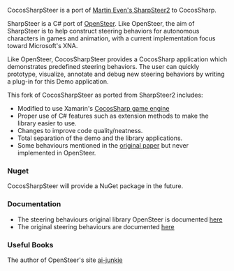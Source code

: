 CocosSharpSteer is a port of [Martin Even's SharpSteer2](https://github.com/martindevans/SharpSteer2) to CocosSharp.  

SharpSteer is a C# port of [OpenSteer](http://opensteer.sourceforge.net/). Like OpenSteer, the aim of SharpSteer is to help construct steering behaviors for autonomous characters in games and animation, with a current implementation focus toward Microsoft's XNA.

Like OpenSteer, CocosSharpSteer provides a CocosSharp application which demonstrates predefined steering behaviors. The user can quickly prototype, visualize, annotate and debug new steering behaviors by writing a plug-in for this Demo application.

This fork of CocosSharpSteer as ported from SharpSteer2 includes:

 - Modified to use Xamarin's [CocosSharp game engine](https://github.com/mono/CocosSharp)
 - Proper use of C# features such as extension methods to make the library easier to use.
 - Changes  to improve code quality/neatness.
 - Total separation of the demo and the library applications.
 - Some behaviours mentioned in the [original paper](http://www.red3d.com/cwr/papers/1999/gdc99steer.html) but never implemented in OpenSteer.

### Nuget

CocosSharpSteer will provide a NuGet package in the future.

### Documentation

* The steering behaviours original library OpenSteer is documented [here](http://opensteer.sourceforge.net/)
* The original steering behaviours are documented [here](http://www.red3d.com/cwr/papers/1999/gdc99steer.html)

### Useful Books
The author of OpenSteer's site [ai-junkie](http://www.ai-junkie.com/books/toc_pgaibe.html)
